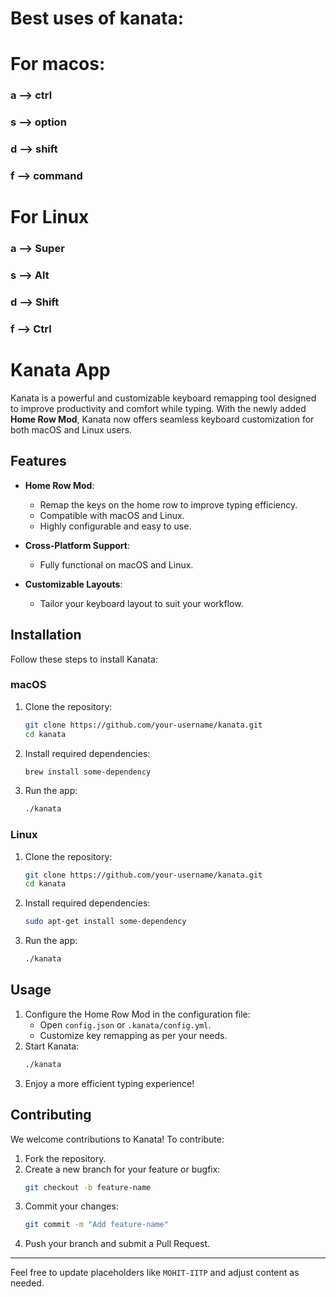 # Best uses of kanata:

<h1>For macos: </h1>
<h3>a --> ctrl</h3>
<h3>s --> option</h3>
<h3>d --> shift</h3>
<h3>f --> command</h3>
<h1>For Linux</h1>
<h3>a --> Super</h3>
<h3>s --> Alt</h3>
<h3>d --> Shift</h3>
<h3>f --> Ctrl</h3>

# Kanata App

Kanata is a powerful and customizable keyboard remapping tool designed to improve productivity and comfort while typing. With the newly added **Home Row Mod**, Kanata now offers seamless keyboard customization for both macOS and Linux users.

## Features

- **Home Row Mod**:

  - Remap the keys on the home row to improve typing efficiency.
  - Compatible with macOS and Linux.
  - Highly configurable and easy to use.

- **Cross-Platform Support**:

  - Fully functional on macOS and Linux.

- **Customizable Layouts**:
  - Tailor your keyboard layout to suit your workflow.

## Installation

Follow these steps to install Kanata:

### macOS

1. Clone the repository:
   ```bash
   git clone https://github.com/your-username/kanata.git
   cd kanata
   ```
2. Install required dependencies:
   ```bash
   brew install some-dependency
   ```
3. Run the app:
   ```bash
   ./kanata
   ```

### Linux

1. Clone the repository:
   ```bash
   git clone https://github.com/your-username/kanata.git
   cd kanata
   ```
2. Install required dependencies:
   ```bash
   sudo apt-get install some-dependency
   ```
3. Run the app:
   ```bash
   ./kanata
   ```

## Usage

1. Configure the Home Row Mod in the configuration file:
   - Open `config.json` or `.kanata/config.yml`.
   - Customize key remapping as per your needs.
2. Start Kanata:
   ```bash
   ./kanata
   ```
3. Enjoy a more efficient typing experience!

## Contributing

We welcome contributions to Kanata! To contribute:

1. Fork the repository.
2. Create a new branch for your feature or bugfix:
   ```bash
   git checkout -b feature-name
   ```
3. Commit your changes:
   ```bash
   git commit -m "Add feature-name"
   ```
4. Push your branch and submit a Pull Request.

---

Feel free to update placeholders like `MOHIT-IITP` and adjust content as needed.
